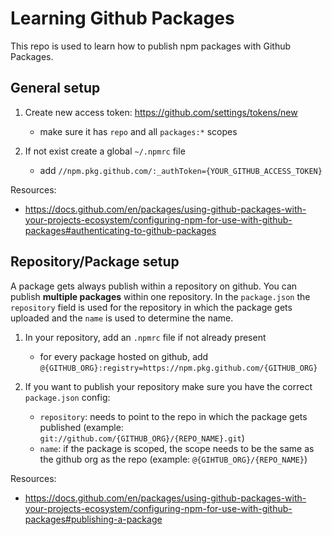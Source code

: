 # Learning Github Packages

This repo is used to learn how to publish npm packages with Github Packages.

## General setup

1. Create new access token: https://github.com/settings/tokens/new
    - make sure it has `repo` and all `packages:*` scopes
    
2. If not exist create a global `~/.npmrc` file
    - add `//npm.pkg.github.com/:_authToken={YOUR_GITHUB_ACCESS_TOKEN}`

Resources:
- https://docs.github.com/en/packages/using-github-packages-with-your-projects-ecosystem/configuring-npm-for-use-with-github-packages#authenticating-to-github-packages

## Repository/Package setup

A package gets always publish within a repository on github. You can publish __multiple packages__ within one repository. 
In the `package.json` the `repository` field is used for the repository in which the package gets uploaded and the `name` 
is used to determine the name.

1. In your repository, add an `.npmrc` file if not already present
    - for every package hosted on github, add `@{GITHUB_ORG}:registry=https://npm.pkg.github.com/{GITHUB_ORG}`
 
2. If you want to publish your repository make sure you have the correct `package.json` config:
    - `repository`: needs to point to the repo in which the package gets published (example: `git://github.com/{GITHUB_ORG}/{REPO_NAME}.git`)
    - `name`: if the package is scoped, the scope needs to be the same as the github org as the repo (example: `@{GIHTUB_ORG}/{REPO_NAME}`)
    
Resources:
- https://docs.github.com/en/packages/using-github-packages-with-your-projects-ecosystem/configuring-npm-for-use-with-github-packages#publishing-a-package